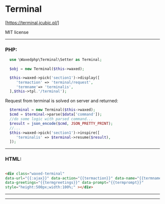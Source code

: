 # Terminal

[https://terminal.jcubic.pl/]

MIT license

---

### PHP:

```php
  use \Waxedphp\Terminal\Setter as Terminal;
  
  $obj = new Terminal($this->waxed);

  $this->waxed->pick('section1')->display([
     'termaction' => 'terminal/request',
     'termname'=> 'terminalis',
  ],$this->tpl.'/terminal');   

```


Request from terminal is solved on server and returned:
```php
  $terminal = new Terminal($this->waxed);
  $cmd = $terminal->parse($data['command']);
  //do some logic with parsed command...
  $result = json_encode($cmd, JSON_PRETTY_PRINT);
  //...
  $this->waxed->pick('section1')->inspire([
     'terminalis' => $terminal->resume($result),
  ]); 

```
---

### HTML:

```html

<div class="waxed-terminal" 
data-url="{{:ajax}}" data-action="{{termaction}}" data-name="{{termname}}" 
data-greetings="{{termgreetings}}" data-prompt="{{termprompt}}"
style="height:500px;width:100%;" ></div>


```
---
---


